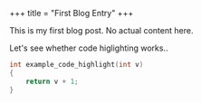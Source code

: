 +++
title = "First Blog Entry"
+++

This is my first blog post. No actual content here.

Let's see whether code higlighting works..

```C++
int example_code_highlight(int v)
{
    return v + 1;
}
```
